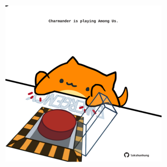 <!-- built at 21/09/2021, 12:05:13 UTC -->
<p align="center">
  <img width="500" height="500" src="./ReadmeImage.svg">
</p>
